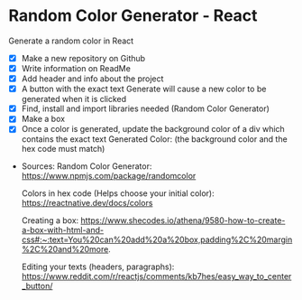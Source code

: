 # Random Color Generator - React

Generate a random color in React

- [x] Make a new repository on Github
- [x] Write information on ReadMe
- [x] Add header and info about the project
- [x] A button with the exact text Generate will cause a new color to be generated when it is clicked
- [x] Find, install and import libraries needed (Random Color Generator)
- [x] Make a box
- [x] Once a color is generated, update the background color of a div which contains the exact text Generated Color: <background color hex code> (the background color and the hex code must match)

- Sources:
  Random Color Generator:
  https://www.npmjs.com/package/randomcolor

  Colors in hex code (Helps choose your initial color):
  https://reactnative.dev/docs/colors

  Creating a box:
  https://www.shecodes.io/athena/9580-how-to-create-a-box-with-html-and-css#:~:text=You%20can%20add%20a%20box,padding%2C%20margin%2C%20and%20more.

  Editing your texts (headers, paragraphs):
  https://www.reddit.com/r/reactjs/comments/kb7hes/easy_way_to_center_button/
